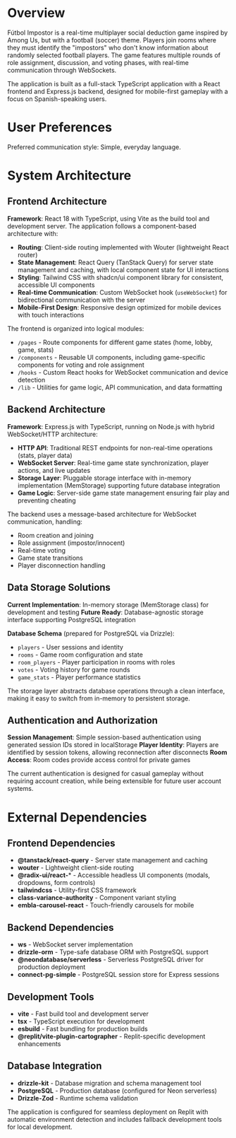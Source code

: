 # Overview

Fútbol Impostor is a real-time multiplayer social deduction game inspired by Among Us, but with a football (soccer) theme. Players join rooms where they must identify the "impostors" who don't know information about randomly selected football players. The game features multiple rounds of role assignment, discussion, and voting phases, with real-time communication through WebSockets.

The application is built as a full-stack TypeScript application with a React frontend and Express.js backend, designed for mobile-first gameplay with a focus on Spanish-speaking users.

# User Preferences

Preferred communication style: Simple, everyday language.

# System Architecture

## Frontend Architecture

**Framework**: React 18 with TypeScript, using Vite as the build tool and development server. The application follows a component-based architecture with:

- **Routing**: Client-side routing implemented with Wouter (lightweight React router)
- **State Management**: React Query (TanStack Query) for server state management and caching, with local component state for UI interactions
- **Styling**: Tailwind CSS with shadcn/ui component library for consistent, accessible UI components
- **Real-time Communication**: Custom WebSocket hook (`useWebSocket`) for bidirectional communication with the server
- **Mobile-First Design**: Responsive design optimized for mobile devices with touch interactions

The frontend is organized into logical modules:
- `/pages` - Route components for different game states (home, lobby, game, stats)
- `/components` - Reusable UI components, including game-specific components for voting and role assignment
- `/hooks` - Custom React hooks for WebSocket communication and device detection
- `/lib` - Utilities for game logic, API communication, and data formatting

## Backend Architecture

**Framework**: Express.js with TypeScript, running on Node.js with hybrid WebSocket/HTTP architecture:

- **HTTP API**: Traditional REST endpoints for non-real-time operations (stats, player data)
- **WebSocket Server**: Real-time game state synchronization, player actions, and live updates
- **Storage Layer**: Pluggable storage interface with in-memory implementation (MemStorage) supporting future database integration
- **Game Logic**: Server-side game state management ensuring fair play and preventing cheating

The backend uses a message-based architecture for WebSocket communication, handling:
- Room creation and joining
- Role assignment (impostor/innocent)
- Real-time voting
- Game state transitions
- Player disconnection handling

## Data Storage Solutions

**Current Implementation**: In-memory storage (MemStorage class) for development and testing
**Future Ready**: Database-agnostic storage interface supporting PostgreSQL integration

**Database Schema** (prepared for PostgreSQL via Drizzle):
- `players` - User sessions and identity
- `rooms` - Game room configuration and state
- `room_players` - Player participation in rooms with roles
- `votes` - Voting history for game rounds
- `game_stats` - Player performance statistics

The storage layer abstracts database operations through a clean interface, making it easy to switch from in-memory to persistent storage.

## Authentication and Authorization

**Session Management**: Simple session-based authentication using generated session IDs stored in localStorage
**Player Identity**: Players are identified by session tokens, allowing reconnection after disconnects
**Room Access**: Room codes provide access control for private games

The current authentication is designed for casual gameplay without requiring account creation, while being extensible for future user account systems.

# External Dependencies

## Frontend Dependencies
- **@tanstack/react-query** - Server state management and caching
- **wouter** - Lightweight client-side routing
- **@radix-ui/react-*** - Accessible headless UI components (modals, dropdowns, form controls)
- **tailwindcss** - Utility-first CSS framework
- **class-variance-authority** - Component variant styling
- **embla-carousel-react** - Touch-friendly carousels for mobile

## Backend Dependencies
- **ws** - WebSocket server implementation
- **drizzle-orm** - Type-safe database ORM with PostgreSQL support
- **@neondatabase/serverless** - Serverless PostgreSQL driver for production deployment
- **connect-pg-simple** - PostgreSQL session store for Express sessions

## Development Tools
- **vite** - Fast build tool and development server
- **tsx** - TypeScript execution for development
- **esbuild** - Fast bundling for production builds
- **@replit/vite-plugin-cartographer** - Replit-specific development enhancements

## Database Integration
- **drizzle-kit** - Database migration and schema management tool
- **PostgreSQL** - Production database (configured for Neon serverless)
- **Drizzle-Zod** - Runtime schema validation

The application is configured for seamless deployment on Replit with automatic environment detection and includes fallback development tools for local development.